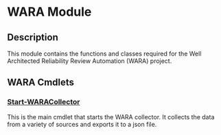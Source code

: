 
# WARA Module
## Description
This module contains the functions and classes required for the Well Architected Reliability Review Automation (WARA) project.

## WARA Cmdlets
### [Start-WARACollector](Start-WARACollector.md)
This is the main cmdlet that starts the WARA collector. It collects the data from a variety of sources and exports it to a json file.

